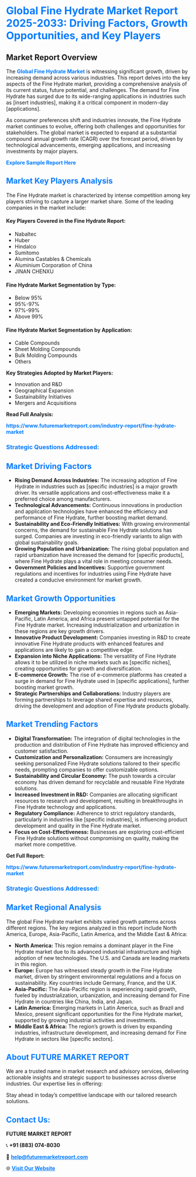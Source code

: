 <h1 style="color: #007BFF;">Global Fine Hydrate Market Report 2025-2033: Driving Factors, Growth Opportunities, and Key Players</h1>

<section id="overview">
<h2>Market Report Overview</h2>
<p>The <a href="https://www.futuremarketreport.com/industry-report/fine-hydrate-market" style="color: #007BFF; text-decoration: none;"><strong>Global Fine Hydrate Market</strong></a> is witnessing significant growth, driven by increasing demand across various industries. This report delves into the key aspects of the Fine Hydrate market, providing a comprehensive analysis of its current status, future potential, and challenges. The demand for Fine Hydrate has surged due to its wide-ranging applications in industries such as [insert industries], making it a critical component in modern-day [applications].</p>
<p>As consumer preferences shift and industries innovate, the Fine Hydrate market continues to evolve, offering both challenges and opportunities for stakeholders. The global market is expected to expand at a substantial compound annual growth rate (CAGR) over the forecast period, driven by technological advancements, emerging applications, and increasing investments by major players.</p>
</section>

<section id="overview">
<p><a href="https://www.futuremarketreport.com/request-sample/reportId=54366" style="color: #007BFF; text-decoration: none;"><strong>Explore Sample Report Here</strong></a></p>
</section>

<section id="key-players">
<h2 style="color: #007BFF;">Market Key Players Analysis</h2>
<p>The Fine Hydrate market is characterized by intense competition among key players striving to capture a larger market share. Some of the leading companies in the market include:</p>
<h4>Key Players Covered in the Fine Hydrate Report:</h4>
<ul><li>Nabaltec</li><li>Huber</li><li>Hindalco</li><li>Sumitomo</li><li>Alumina Castables &amp; Chemicals</li><li>Aluminium Corporation of China</li><li>JINAN CHENXU</li></ul>
<h4>Fine Hydrate Market Segmentation by Type:</h4>
<ul><li>Below 95%</li><li>95%-97%</li><li>97%-99%</li><li>Above 99%</li></ul>

<h4>Fine Hydrate Market Segmentation by Application:</h4>
<ul><li>Cable Compounds</li><li>Sheet Molding Compounds</li><li>Bulk Molding Compounds</li><li>Others</li></ul>
<p><strong>Key Strategies Adopted by Market Players:</strong></p>
<ul>
<li>Innovation and R&D</li>
<li>Geographical Expansion</li>
<li>Sustainability Initiatives</li>
<li>Mergers and Acquisitions</li>
</ul>
</section>

<section>
<p><strong>Read Full Analysis: </strong></p><a href="https://www.futuremarketreport.com/industry-report/fine-hydrate-market" style="color: #007BFF; text-decoration: none;"><strong>https://www.futuremarketreport.com/industry-report/fine-hydrate-market</strong></a>
<h3 style="color: #007BFF;">Strategic Questions Addressed:</h3>
</section>

<section id="driving-factors">
<h2 style="color: #007BFF;">Market Driving Factors</h2>
<ul>
<li><strong>Rising Demand Across Industries:</strong> The increasing adoption of Fine Hydrate in industries such as [specific industries] is a major growth driver. Its versatile applications and cost-effectiveness make it a preferred choice among manufacturers.</li>
<li><strong>Technological Advancements:</strong> Continuous innovations in production and application technologies have enhanced the efficiency and performance of Fine Hydrate, further boosting market demand.</li>
<li><strong>Sustainability and Eco-Friendly Initiatives:</strong> With growing environmental concerns, the demand for sustainable Fine Hydrate solutions has surged. Companies are investing in eco-friendly variants to align with global sustainability goals.</li>
<li><strong>Growing Population and Urbanization:</strong> The rising global population and rapid urbanization have increased the demand for [specific products], where Fine Hydrate plays a vital role in meeting consumer needs.</li>
<li><strong>Government Policies and Incentives:</strong> Supportive government regulations and incentives for industries using Fine Hydrate have created a conducive environment for market growth.</li>
</ul>
</section>

<section id="growth-opportunities">
<h2 style="color: #007BFF;">Market Growth Opportunities</h2>
<ul>
<li><strong>Emerging Markets:</strong> Developing economies in regions such as Asia-Pacific, Latin America, and Africa present untapped potential for the Fine Hydrate market. Increasing industrialization and urbanization in these regions are key growth drivers.</li>
<li><strong>Innovative Product Development:</strong> Companies investing in R&D to create innovative Fine Hydrate products with enhanced features and applications are likely to gain a competitive edge.</li>
<li><strong>Expansion into Niche Applications:</strong> The versatility of Fine Hydrate allows it to be utilized in niche markets such as [specific niches], creating opportunities for growth and diversification.</li>
<li><strong>E-commerce Growth:</strong> The rise of e-commerce platforms has created a surge in demand for Fine Hydrate used in [specific applications], further boosting market growth.</li>
<li><strong>Strategic Partnerships and Collaborations:</strong> Industry players are forming partnerships to leverage shared expertise and resources, driving the development and adoption of Fine Hydrate products globally.</li>
</ul>
</section>

<section id="trending-factors">
<h2 style="color: #007BFF;">Market Trending Factors</h2>
<ul>
<li><strong>Digital Transformation:</strong> The integration of digital technologies in the production and distribution of Fine Hydrate has improved efficiency and customer satisfaction.</li>
<li><strong>Customization and Personalization:</strong> Consumers are increasingly seeking personalized Fine Hydrate solutions tailored to their specific needs, prompting companies to offer customizable options.</li>
<li><strong>Sustainability and Circular Economy:</strong> The push towards a circular economy has driven demand for recyclable and reusable Fine Hydrate solutions.</li>
<li><strong>Increased Investment in R&D:</strong> Companies are allocating significant resources to research and development, resulting in breakthroughs in Fine Hydrate technology and applications.</li>
<li><strong>Regulatory Compliance:</strong> Adherence to strict regulatory standards, particularly in industries like [specific industries], is influencing product development and quality in the Fine Hydrate market.</li>
<li><strong>Focus on Cost-Effectiveness:</strong> Businesses are exploring cost-efficient Fine Hydrate solutions without compromising on quality, making the market more competitive.</li>
</ul>
</section>

<section>
<p><strong>Get Full Report: </strong></p><a href="https://www.futuremarketreport.com/industry-report/fine-hydrate-market" style="color: #007BFF; text-decoration: none;"><strong>https://www.futuremarketreport.com/industry-report/fine-hydrate-market</strong></a>
<h3 style="color: #007BFF;">Strategic Questions Addressed:</h3>
</section>


<section id="regional-analysis">
<h2 style="color: #007BFF;">Market Regional Analysis</h2>
<p>The global Fine Hydrate market exhibits varied growth patterns across different regions. The key regions analyzed in this report include North America, Europe, Asia-Pacific, Latin America, and the Middle East & Africa:</p>
<ul>
<li><strong>North America:</strong> This region remains a dominant player in the Fine Hydrate market due to its advanced industrial infrastructure and high adoption of new technologies. The U.S. and Canada are leading markets in this region.</li>
<li><strong>Europe:</strong> Europe has witnessed steady growth in the Fine Hydrate market, driven by stringent environmental regulations and a focus on sustainability. Key countries include Germany, France, and the U.K.</li>
<li><strong>Asia-Pacific:</strong> The Asia-Pacific region is experiencing rapid growth, fueled by industrialization, urbanization, and increasing demand for Fine Hydrate in countries like China, India, and Japan.</li>
<li><strong>Latin America:</strong> Emerging markets in Latin America, such as Brazil and Mexico, present significant opportunities for the Fine Hydrate market, supported by growing industrial activities and investments.</li>
<li><strong>Middle East & Africa:</strong> The region’s growth is driven by expanding industries, infrastructure development, and increasing demand for Fine Hydrate in sectors like [specific sectors].</li>
</ul>
</section>

<footer>
<h2 style="color: #007BFF;">About FUTURE MARKET REPORT</h2>
<p>We are a trusted name in market research and advisory services, delivering actionable insights and strategic support to businesses across diverse industries. Our expertise lies in offering:</p>

<p>Stay ahead in today’s competitive landscape with our tailored research solutions.</p>

<h2 style="color: #007BFF;">Contact Us:</h2>
<p><strong>FUTURE MARKET REPORT</strong></p>
<p>📞 <strong>+91 (883) 074-8030</strong></p>
<p>📧 <strong><a href="mailto:help@futuremarketreport.com" style="color: #007BFF;">help@futuremarketreport.com</a></strong></p>
<p>🌐 <strong><a href="https://www.futuremarketreport.com/" style="color: #007BFF;">Visit Our Website</a></strong></p>
</footer>